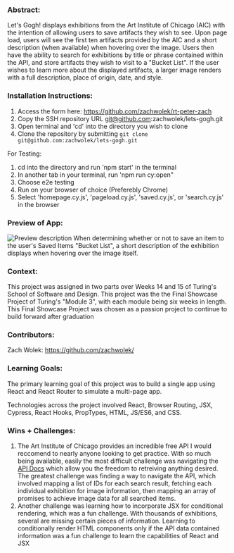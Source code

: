 ### Abstract:
[//]: <> (Briefly describe what you built and its features. What problem is the app solving? How does this application solve that problem?)
Let's Gogh! displays exhibitions from the Art Institute of Chicago (AIC) with the intention of allowing users to save artifacts they wish to see. Upon page load, users will see the first ten artifacts provided by the AIC and a short description (when available) when hovering over the image. Users then have the ability to search for exhibitions by title or phrase contained within the API, and store artifacts they wish to visit to a "Bucket List". If the user wishes to learn more about the displayed artifacts, a larger image renders with a full description, place of origin, date, and style. 

### Installation Instructions:
[//]: <> (What steps does a person have to take to get your app cloned down and running?)
1) Access the form here: https://github.com/zachwolek/rt-peter-zach
2) Copy the SSH repository URL git@github.com:zachwolek/lets-gogh.git
3) Open terminal and 'cd' into the directory you wish to clone 
4) Clone the repository by submitting `git clone git@github.com:zachwolek/lets-gogh.git`

For Testing:
1) cd into the directory and run 'npm start' in the terminal
2) In another tab in your terminal, run 'npm run cy:open" 
3) Choose e2e testing
4) Run on your browser of choice (Preferebly Chrome)
5) Select 'homepage.cy.js', 'pageload.cy.js', 'saved.cy.js', or 'search.cy.js' in the browser

### Preview of App:
[//]: <> (Provide ONE gif or screenshot of your application - choose the "coolest" piece of functionality to show off.)
![Preview description](https://imgur.com/a/NYWvLDx)
When determining whether or not to save an item to the user's Saved Items "Bucket List", a short description of the exhibition displays when hovering over the image itself. 


### Context:
[//]: <> (Give some context for the project here. How long did you have to work on it? How far into the Turing program are you?)
This project was assigned in two parts over Weeks 14 and 15 of Turing's School of Software and Design. This project was the the Final Showcase Project of Turing's "Module 3", with each module being six weeks in length. This Final Showcase Project was chosen as a passion project to continue to build forward after graduation 

### Contributors:
[//]: <> (Who worked on this application? Link to their GitHubs.)
Zach Wolek: https://github.com/zachwolek/

### Learning Goals:
[//]: <> (What were the learning goals of this project? What tech did you work with?)
The primary learning goal of this project was to build a single app using React and React Router to simulate a multi-page app.  

Technologies across the project involved React, Browser Routing, JSX, Cypress, React Hooks, PropTypes, HTML, JS/ES6, and CSS. 


### Wins + Challenges:
[//]: <> (What are 2-3 wins you have from this project? What were some challenges you faced - and how did you get over them?)
1) The Art Institute of Chicago provides an incredible free API I would reccomend to nearly anyone looking to get practice. With so much being available, easily the most difficult challenge was navigating the [API Docs](https://api.artic.edu/docs/) which allow you the freedom to retreiving anything desired. The greatest challenge was finding a way to navigate the API, which involved mapping a list of IDs for each search result, fetching each individual exhibition for image information, then mapping an array of promises to achieve image data for all searched items. 
2) Another challenge was learning how to incorporate JSX for conditional rendering, which was a fun challenge. With thousands of exhibitions, several are missing certain pieces of information. Learning to conditionally render HTML components only if the API data contained information was a fun challenge to learn the capabilities of React and JSX
